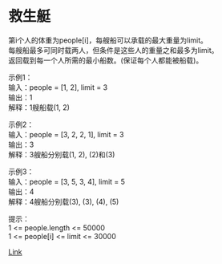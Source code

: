 <h1>救生艇</h1>

第i个人的体重为people[i]，每艘船可以承载的最大重量为limit。</br>
每艘船最多可同时载两人，但条件是这些人的重量之和最多为limit。</br>
返回载到每一个人所需的最小船数。(保证每个人都能被船载)。</br>

示例1：</br>
输入：people = [1, 2], limit = 3</br>
输出：1</br>
解释：1艘船载(1, 2)</br>

示例2：</br>
输入：people = [3, 2, 2, 1], limit = 3</br>
输出：3</br>
解释：3艘船分别载(1, 2), (2)和(3)</br>

示例3：</br>
输入：people = [3, 5, 3, 4], limit = 5</br>
输出：4</br>
解释：4艘船分别载(3), (3), (4), (5)</br>

提示：</br>
1 <= people.length <= 50000</br>
1 <= people[i] <= limit <= 30000</br>

[Link](https://leetcode-cn.com/problems/boats-to-save-people/)